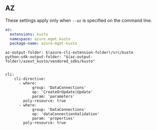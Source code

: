 ## AZ

These settings apply only when `--az` is specified on the command line.

``` yaml $(az)
az:
  extensions: kusto
  namespace: azure.mgmt.kusto
  package-name: azure-mgmt-kusto
```
```
az-output-folder: $(azure-cli-extension-folder)/src/kusto
python-sdk-output-folder: "$(az-output-folder)/azext_kusto/vendored_sdks/kusto"


cli:
    cli-directive:
      - where:
            group: 'DataConnections'
            op: 'CreateOrUpdate|Update'
            param: 'parameters'
        poly-resource: true
      - where:
            group: 'DataConnections'
            op: 'dataConnectionValidation'
            param: 'properties'
        poly-resource: true

```

